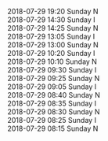 2018-07-29 19:20 Sunday  N  
2018-07-29 14:30 Sunday  I  
2018-07-29 14:25 Sunday  N  
2018-07-29 13:05 Sunday  I  
2018-07-29 13:00 Sunday  N  
2018-07-29 10:20 Sunday  I  
2018-07-29 10:10 Sunday  N  
2018-07-29 09:30 Sunday  I  
2018-07-29 09:25 Sunday  N  
2018-07-29 09:05 Sunday  I  
2018-07-29 08:40 Sunday  N  
2018-07-29 08:35 Sunday  I  
2018-07-29 08:30 Sunday  N  
2018-07-29 08:25 Sunday  I  
2018-07-29 08:15 Sunday  N  
